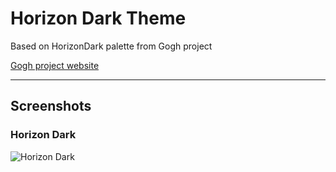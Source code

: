 # Horizon Dark Theme

Based on HorizonDark palette from Gogh project

[Gogh project website](https://mayccoll.github.io/Gogh/)

---

## Screenshots
### Horizon Dark
![Horizon Dark](https://i.imgur.com/wXgj3yX.png)
